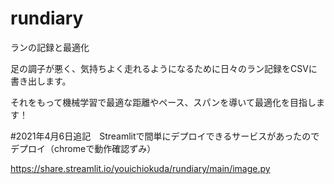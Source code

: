 # rundiary
ランの記録と最適化

足の調子が悪く、気持ちよく走れるようになるために日々のラン記録をCSVに書き出します。

それをもって機械学習で最適な距離やペース、スパンを導いて最適化を目指します！

#2021年4月6日追記　Streamlitで間単にデプロイできるサービスがあったのでデプロイ（chromeで動作確認ずみ）

https://share.streamlit.io/youichiokuda/rundiary/main/image.py
